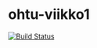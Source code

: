 # ohtu-viikko1
[![Build Status](https://travis-ci.org/ugab/ohtu-viikko1.svg?branch=master)](https://travis-ci.org/ugab/ohtu-viikko1)
